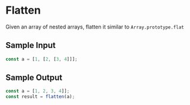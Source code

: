 # Flatten

Given an array of nested arrays, flatten it similar to `Array.prototype.flat`

## Sample Input

```js
const a = [1, [2, [3, 4]]];
```

## Sample Output

```js
const a = [1, 2, 3, 4]];
const result = flatten(a);
```
